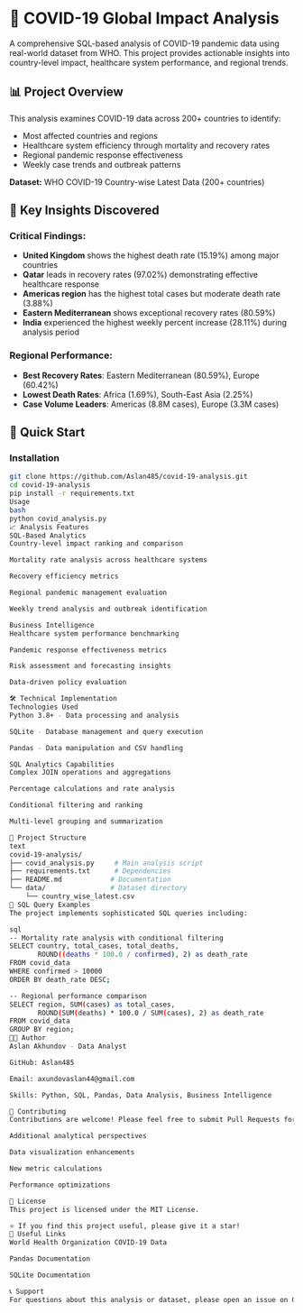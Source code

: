 # 🦠 COVID-19 Global Impact Analysis

A comprehensive SQL-based analysis of COVID-19 pandemic data using real-world dataset from WHO. This project provides actionable insights into country-level impact, healthcare system performance, and regional trends.

## 📊 Project Overview

This analysis examines COVID-19 data across 200+ countries to identify:
- Most affected countries and regions
- Healthcare system efficiency through mortality and recovery rates
- Regional pandemic response effectiveness
- Weekly case trends and outbreak patterns

**Dataset:** WHO COVID-19 Country-wise Latest Data (200+ countries)

## 🎯 Key Insights Discovered

### Critical Findings:
- **United Kingdom** shows the highest death rate (15.19%) among major countries
- **Qatar** leads in recovery rates (97.02%) demonstrating effective healthcare response
- **Americas region** has the highest total cases but moderate death rate (3.88%)
- **Eastern Mediterranean** shows exceptional recovery rates (80.59%)
- **India** experienced the highest weekly percent increase (28.11%) during analysis period

### Regional Performance:
- **Best Recovery Rates**: Eastern Mediterranean (80.59%), Europe (60.42%)
- **Lowest Death Rates**: Africa (1.69%), South-East Asia (2.25%)
- **Case Volume Leaders**: Americas (8.8M cases), Europe (3.3M cases)

## 🚀 Quick Start

### Installation
```bash
git clone https://github.com/Aslan485/covid-19-analysis.git
cd covid-19-analysis
pip install -r requirements.txt
Usage
bash
python covid_analysis.py
📈 Analysis Features
SQL-Based Analytics
Country-level impact ranking and comparison

Mortality rate analysis across healthcare systems

Recovery efficiency metrics

Regional pandemic management evaluation

Weekly trend analysis and outbreak identification

Business Intelligence
Healthcare system performance benchmarking

Pandemic response effectiveness metrics

Risk assessment and forecasting insights

Data-driven policy evaluation

🛠️ Technical Implementation
Technologies Used
Python 3.8+ - Data processing and analysis

SQLite - Database management and query execution

Pandas - Data manipulation and CSV handling

SQL Analytics Capabilities
Complex JOIN operations and aggregations

Percentage calculations and rate analysis

Conditional filtering and ranking

Multi-level grouping and summarization

📁 Project Structure
text
covid-19-analysis/
├── covid_analysis.py     # Main analysis script
├── requirements.txt      # Dependencies
├── README.md            # Documentation
└── data/                # Dataset directory
    └── country_wise_latest.csv
🔧 SQL Query Examples
The project implements sophisticated SQL queries including:

sql
-- Mortality rate analysis with conditional filtering
SELECT country, total_cases, total_deaths,
       ROUND((deaths * 100.0 / confirmed), 2) as death_rate
FROM covid_data 
WHERE confirmed > 10000 
ORDER BY death_rate DESC;

-- Regional performance comparison
SELECT region, SUM(cases) as total_cases,
       ROUND(SUM(deaths) * 100.0 / SUM(cases), 2) as death_rate
FROM covid_data
GROUP BY region;
👨‍💻 Author
Aslan Akhundov - Data Analyst

GitHub: Aslan485

Email: axundovaslan44@gmail.com

Skills: Python, SQL, Pandas, Data Analysis, Business Intelligence

🤝 Contributing
Contributions are welcome! Please feel free to submit Pull Requests for:

Additional analytical perspectives

Data visualization enhancements

New metric calculations

Performance optimizations

📄 License
This project is licensed under the MIT License.

⭐ If you find this project useful, please give it a star!
🔗 Useful Links
World Health Organization COVID-19 Data

Pandas Documentation

SQLite Documentation

📞 Support
For questions about this analysis or dataset, please open an issue on GitHub.